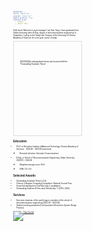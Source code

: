 ```yaml
---
permalink: /
title: "About me"
excerpt: "About me"
author_profile: true
redirect_from: 
  - /about/
  - /about.html
---
```


<style>
body {
  font-family: 'Georgia', sans-serif;
  font-size: 3;
}

h1, h2, h3, h4, h5, h6 {
  font-family: 'Georgia', sans-serif;
}

/* 添加其他元素的字体样式配置，根据需要进行扩展 */
/* 自定义段落样式，设置段落之间的底部外边距 */
.custom-paragraph {
  margin-bottom: 8px; /* 你可以根据需要调整这个值 */
}

/* 滚动新闻条样式 */
.scrolling-news {
  position: relative; /* 相对定位 */
  width: 100%; /* 宽度设为100% */
  height: 150px; /* 设置新闻条的高度 */
  overflow-y: scroll; /* 允许垂直滚动 */
  border: 1px solid #ddd; /* 新闻条边框 */
}

.news-content {
  width: 100%; /* 内容宽度设为100% */
  padding: 10px; /* 内容与边框的间隔 */
  box-sizing: border-box; /* 边框计算在宽度内 */
  min-height: 100%; /* 确保内容至少填充整个滚动区域 */
}
</style>

Hello there! Welcome to my homepage! I am Xiao Yang. I have graduated from Xidian University with a B.Eng. degree in telecommunication engineering. In September, I will go to the Yanqi Lake Campus of the University of Chinese Academy of Sciences for a one-year course of study.

<div class="scrolling-news">

  <div class="news-content">

    <p>[06/2024] My undergraduate thesis was honored with the "Outstanding Graduate Thesis"</p>

  


  </div>

</div>


## Education
* Ph.D. in Shenzhen Institute of Advanced Technology, Chinese Academy of Sciences &ensp; 2024.09 ~ 2029.06 (expected)
  
  * Research direction: Semantic Communications
  
* B.Eng. in School of Telecommunication Engineering, Xidian University &ensp; 2020.09 ~ 2024.06

  * Weighted average score: 89.4

  * GPA: 3.9 / 4.0

## Selected Awards
* Outstanding Graduate Thesis (<1%)
* Chinese Collegiate Computing Competition: National Second Prize
* Social Scholarship from OurPalm (only 5 candidates)
* Outstanding Students & First-class Scholarship * 2 (2021, 2023)

## Services
* Executive chairman of the youth league committee of the school of telecommunication engineering (2022.09 ~ 2023.06)
* Student teaching assistants (Communication Electronics System Design Practice)

<a href="https://www.flagcounter.me/details/eJk"><img src="https://www.flagcounter.me/eJk/" alt="Flag Counter"></a>












